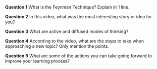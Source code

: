 **Question 1**
What is the Feynman Technique? Explain in 1 line.

**Question 2**
In this video, what was the most interesting story or idea for you?

**Question 3**
What are active and diffused modes of thinking?

**Question 4**
According to the video, what are the steps to take when approaching a new topic? Only mention the points.

**Question 5**
What are some of the actions you can take going forward to improve your learning process?
